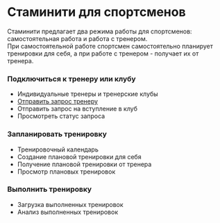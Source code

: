 # Стаминити для спортсменов

Стаминити предлагает два режима работы для спортсменов: самостоятельная работа и работа с тренером.  
При самостоятельной работе спортсмен самостоятельно планирует тренировки для себя, а при работе с тренером - получает их от тренера.

### Подключиться к тренеру или клубу

* Индивидуальные тренеры и тренерские клубы
* [Отправить запрос тренеру](/athletes/podklyuchitsya-k-treneru-ili-klubu.md#startcoach)
* Отправить запрос на вступление в клуб
* Просмотреть статус запроса

### Запланировать тренировку

* Тренировочный календарь
* Создание плановой тренировки для себя
* Получение плановой тренировки от тренера
* Просмотр плановых тренировок

### Выполнить тренировку

* Загрузка выполненных тренировок
* Анализ выполненных тренировок



